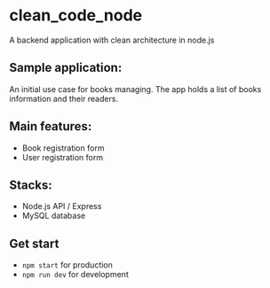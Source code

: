 # clean_code_node
A backend application with clean architecture in node.js

## Sample application:
An initial use case for books managing.
The app holds a list of books information and their readers. 

## Main features:
- Book registration form
- User registration form

## Stacks:
- Node.js API / Express
- MySQL database

## Get start
- `npm start` for production
- `npm run dev` for development